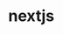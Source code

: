 <!--
 * @Descripttion: 
 * @version: 
 * @Author: ClownLee
 * @Date: 2020-04-27 09:36:34
 * @LastEditors: ClownLee
 * @LastEditTime: 2020-04-27 09:36:59
 -->
# nextjs
